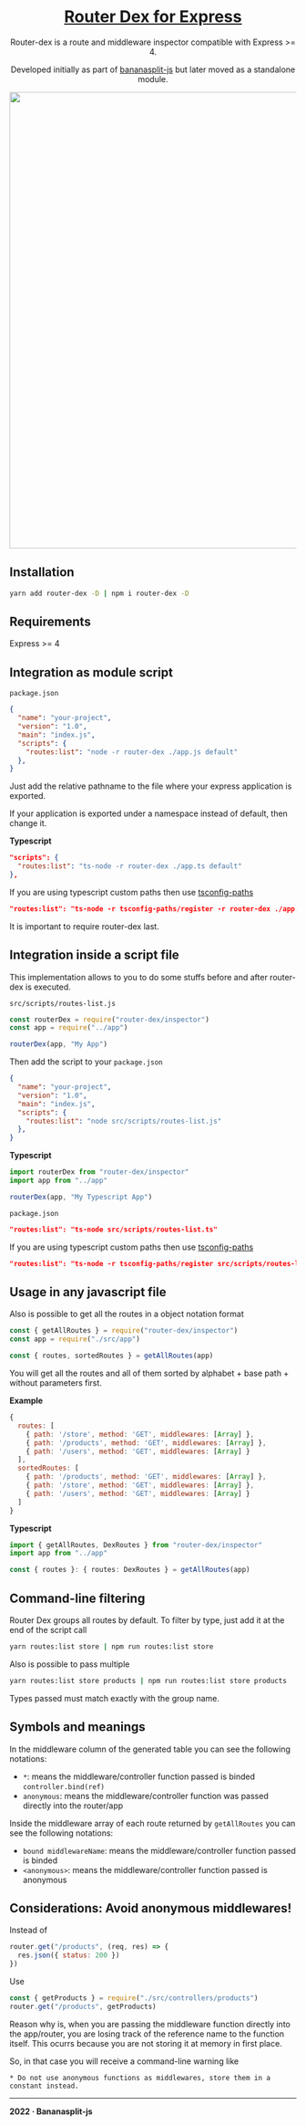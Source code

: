 <h1 align="center"><a href="https://github.com/diegoulloao/router-dex">Router Dex for Express</a></h1>

<p align="center">Router-dex is a route and middleware inspector compatible with Express >= 4.</p>
<p align="center">Developed initially as part of <a href="https://github.com/bananasplit-js/bananasplit-js">bananasplit-js</a> but later moved as a standalone module.</p>

<p align="center"><img src="https://raw.githubusercontent.com/diegoulloao/router-dex/dev/public/capture.png" width="800" /></p>

## Installation
```zsh
yarn add router-dex -D | npm i router-dex -D
```

## Requirements
Express >= 4

## Integration as module script
`package.json`
```json
{
  "name": "your-project",
  "version": "1.0",
  "main": "index.js",
  "scripts": {
    "routes:list": "node -r router-dex ./app.js default"
  },
}
```

Just add the relative pathname to the file where your express application is exported.

If your application is exported under a namespace instead of default, then change it.

**Typescript**
```json
"scripts": {
  "routes:list": "ts-node -r router-dex ./app.ts default"
},
```

If you are using typescript custom paths then use [tsconfig-paths](https://github.com/dividab/tsconfig-paths)
```json
"routes:list": "ts-node -r tsconfig-paths/register -r router-dex ./app.ts default"
```
It is important to require router-dex last.

## Integration inside a script file
This implementation allows to you to do some stuffs before and after router-dex is executed.

`src/scripts/routes-list.js`
```js
const routerDex = require("router-dex/inspector")
const app = require("../app")

routerDex(app, "My App")

```

Then add the script to your `package.json`
```json
{
  "name": "your-project",
  "version": "1.0",
  "main": "index.js",
  "scripts": {
    "routes:list": "node src/scripts/routes-list.js"
  },
}
```

**Typescript**
```typescript
import routerDex from "router-dex/inspector"
import app from "../app"

routerDex(app, "My Typescript App")
```

`package.json`
```json
"routes:list": "ts-node src/scripts/routes-list.ts"
```

If you are using typescript custom paths then use [tsconfig-paths](https://github.com/dividab/tsconfig-paths)
```json
"routes:list": "ts-node -r tsconfig-paths/register src/scripts/routes-list.ts"
```

## Usage in any javascript file
Also is possible to get all the routes in a object notation format

```js
const { getAllRoutes } = require("router-dex/inspector")
const app = require("./src/app")

const { routes, sortedRoutes } = getAllRoutes(app)
```

You will get all the routes and all of them sorted by alphabet + base path + without parameters first.

**Example**
```js
{
  routes: [
    { path: '/store', method: 'GET', middlewares: [Array] },
    { path: '/products', method: 'GET', middlewares: [Array] },
    { path: '/users', method: 'GET', middlewares: [Array] }
  ],
  sortedRoutes: [
    { path: '/products', method: 'GET', middlewares: [Array] },
    { path: '/store', method: 'GET', middlewares: [Array] },
    { path: '/users', method: 'GET', middlewares: [Array] }
  ]
}
```

**Typescript**
```typescript
import { getAllRoutes, DexRoutes } from "router-dex/inspector"
import app from "../app"

const { routes }: { routes: DexRoutes } = getAllRoutes(app)
```

## Command-line filtering
Router Dex groups all routes by default. To filter by type, just add it at the end of the script call
```zsh
yarn routes:list store | npm run routes:list store
```

Also is possible to pass multiple
```zsh
yarn routes:list store products | npm run routes:list store products
```

Types passed must match exactly with the group name.

## Symbols and meanings
In the middleware column of the generated table you can see the following notations:
- `*`: means the middleware/controller function passed is binded `controller.bind(ref)`
- `anonymous`: means the middleware/controller function was passed directly into the router/app

Inside the middleware array of each route returned by `getAllRoutes` you can see the following notations:
- `bound middlewareName`: means the middleware/controller function passed is binded
- `<anonymous>`: means the middleware/controller function passed is anonymous

## Considerations: Avoid anonymous middlewares!
Instead of
```js
router.get("/products", (req, res) => {
  res.json({ status: 200 })
})
```

Use
```js
const { getProducts } = require("./src/controllers/products")
router.get("/products", getProducts)
```

Reason why is, when you are passing the middleware function directly into the app/router, you are losing track of the reference name to the function itself. This ocurrs because you are not storing it at memory in first place.

So, in that case you will receive a command-line warning like
```
* Do not use anonymous functions as middlewares, store them in a constant instead.
```

---
**2022 · Bananasplit-js**
